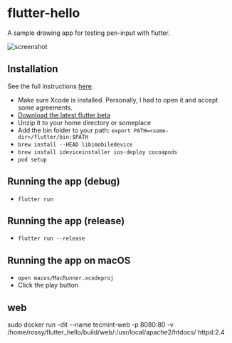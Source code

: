 # flutter-hello

A sample drawing app for testing pen-input with flutter.

![screenshot](https://raw.githubusercontent.com/inkandswitch/flutter-hello/master/screenshot.png)

## Installation

See the full instructions [here][flutter-install].

- Make sure Xcode is installed. Personally, I had to open it and accept some agreements.
- [Download the latest flutter beta][flutter-sdk]
- Unzip it to your home directory or someplace
- Add the bin folder to your path: `export PATH=<some-dir>/flutter/bin:$PATH`
- `brew install --HEAD libimobiledevice`
- `brew install ideviceinstaller ios-deploy cocoapods`
- `pod setup`

## Running the app (debug)

- `flutter run`

## Running the app (release)

- `flutter run --release`

## Running the app on macOS

- `open macos/MacRunner.xcodeproj`
- Click the play button

[flutter-sdk]: https://flutter.io/sdk-archive/#macos
[flutter-install]: https://flutter.io/setup-macos/




## web
sudo docker run -dit --name tecmint-web -p 8080:80 -v /home/rossy/flutter_hello/build/web/:/usr/local/apache2/htdocs/ httpd:2.4
